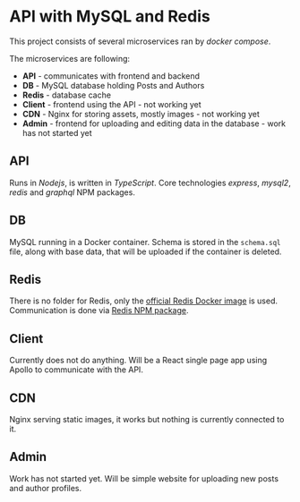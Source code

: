 # API with MySQL and Redis

This project consists of several microservices ran by *docker compose*.

The microservices are following:

 - **API** - communicates with frontend and backend
 - **DB** - MySQL database holding Posts and Authors
 - **Redis** - database cache
 - **Client** - frontend using the API - not working yet
 - **CDN** - Nginx for storing assets, mostly images - not working yet
 - **Admin** - frontend for uploading and editing data in the database - work has not started yet

## API

Runs in *Nodejs*, is written in *TypeScript*. Core technologies *express*, *mysql2*, *redis* and *graphql* NPM packages.

## DB

MySQL running in a Docker container. Schema is stored in the `schema.sql` file, along with base data, that will be uploaded if the container is deleted.

## Redis

There is no folder for Redis, only the [official Redis Docker image](https://hub.docker.com/_/redis) is used. Communication is done via [Redis NPM package](https://github.com/redis/node-redis).

## Client

Currently does not do anything. Will be a React single page app using Apollo to communicate with the API.

## CDN

Nginx serving static images, it works but nothing is currently connected to it.

## Admin

Work has not started yet. Will be simple website for uploading new posts and author profiles.
